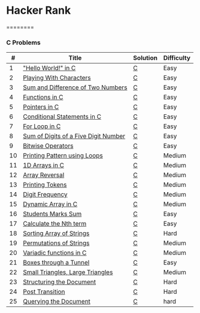 # Hacker Rank
========

### C Problems


| # | Title | Solution | Difficulty |
|---| ----- | -------- | ---------- |
|1|["Hello World!" in C](https://www.hackerrank.com/challenges/hello-world-c/problem) | [C](1.c)|Easy|
|2|[Playing With Characters](https://www.hackerrank.com/challenges/playing-with-characters/problem) | [C](2.c)|Easy|
|3|[Sum and Difference of Two Numbers](https://www.hackerrank.com/challenges/sum-numbers-c/problem) | [C](3.c)|Easy|
|4|[Functions in C](https://www.hackerrank.com/challenges/functions-in-c/problem) | [C](4.c)|Easy|
|5|[Pointers in C](https://www.hackerrank.com/challenges/pointer-in-c/problem) | [C](5.c)|Easy|
|6|[Conditional Statements in C](https://www.hackerrank.com/challenges/conditional-statements-in-c) | [C](6.c)|Easy|
|7|[For Loop in C](https://www.hackerrank.com/challenges/for-loop-in-c/problem) | [C](7.c)|Easy|
|8|[Sum of Digits of a Five Digit Number](https://www.hackerrank.com/challenges/sum-of-digits-of-a-five-digit-number/problem) | [C](8.c)|Easy|
|9|[Bitwise Operators](https://www.hackerrank.com/challenges/bitwise-operators-in-c/problem) | [C](9.c)|Easy|
|10|[Printing Pattern using Loops](https://www.hackerrank.com/challenges/printing-pattern-2/problem) | [C](10.c)|Medium|
|11|[1D Arrays in C](https://www.hackerrank.com/challenges/1d-arrays-in-c/problem) | [C](11.c)|Medium|
|12|[Array Reversal](https://www.hackerrank.com/challenges/reverse-array-c/problem) | [C](12.c)|Medium|
|13|[Printing Tokens](https://www.hackerrank.com/challenges/printing-tokens-/problem) | [C](13.c)|Medium|
|14|[Digit Frequency](https://www.hackerrank.com/challenges/frequency-of-digits-1/problem) | [C](14.c)|Medium|
|15|[Dynamic Array in C](https://www.hackerrank.com/challenges/dynamic-array-in-c/problem) | [C](15.c)|Medium|
|16|[Students Marks Sum](https://www.hackerrank.com/challenges/students-marks-sum/problem) | [C](16.c)|Easy|
|17|[Calculate the Nth term](https://www.hackerrank.com/challenges/recursion-in-c/problem) | [C](17.c)|Easy|
|18|[Sorting Array of Strings](https://www.hackerrank.com/challenges/sorting-array-of-strings/problem) | [C](18.c)|Hard|
|19|[Permutations of Strings](https://www.hackerrank.com/challenges/permutations-of-strings/problem) | [C](19.c)|Medium|
|20|[Variadic functions in C](https://www.hackerrank.com/challenges/variadic-functions-in-c/problem) | [C](20.c)|Medium|
|21|[Boxes through a Tunnel](https://www.hackerrank.com/challenges/too-high-boxes/problem) | [C](21.c)|Easy|
|22|[Small Triangles, Large Triangles](https://www.hackerrank.com/challenges/small-triangles-large-triangles/problem) | [C](22.c)|Medium|
|23|[Structuring the Document](https://www.hackerrank.com/challenges/structuring-the-document/problem) | [C](23.c)|Hard|
|24|[Post Transition](https://www.hackerrank.com/challenges/post-transition/problem) | [C](24.c)|Hard|
|25|[Querying the Document](https://www.hackerrank.com/challenges/querying-the-document/problem) | [C](25.c)|hard|